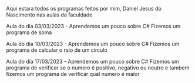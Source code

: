 Aqui estara todos os programas feitos por mim, Daniel Jesus do Nascimento nas aulas da faculdade

Aula do dia 03/03/2023 - Aprendemos um pouco sobre C#
Fizemos um programa  de soma

Aula do dia 10/03/2023 - Aprendemos um pouco sobre C#
Fizemos um programa de calcular o raio de um circulo

Aula do dia 17/03/2023 - Aprendemos um pouco sobre C#
Fizemos um programa  de verificar se o numero é positivo, negativo ou neutro
e tambem fizemos um programa de verificar qual numero é maior